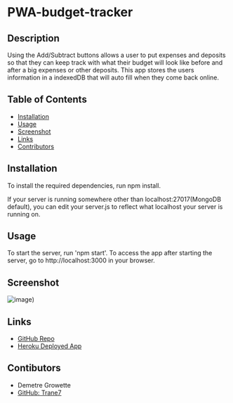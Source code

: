 # PWA-budget-tracker

## Description
Using the Add/Subtract buttons allows a user to put expenses and deposits so that they can keep track with what their budget will look like before and after a big expenses or other deposits. This app stores the users information in a indexedDB that will auto fill when they come back online.



## Table of Contents

- [Installation](#installation)
- [Usage](#usage)
- [Screenshot](#screenshot)
- [Links](#links)
- [Contributors](#contributors)



## Installation
To install the required dependencies, run npm install.

If your server is running somewhere other than localhost:27017(MongoDB default), you can edit your server.js to reflect what localhost your server is running on.

## Usage
To start the server, run 'npm start'. To access the app after starting the server, go to http://localhost:3000 in your browser.

## Screenshot
![image](https://user-images.githubusercontent.com/89409597/156062255-1cd5300e-6206-4245-9b44-90d3a2c44308.png))

## Links
- [GitHub Repo](https://github.com/Trane7/PWA-budget-tracker)
- [Heroku Deployed App](https://budget-tracker-pwas.herokuapp.com/) 

## Contibutors
- Demetre Growette
- [GitHub: Trane7](https://github.com/Trane7)